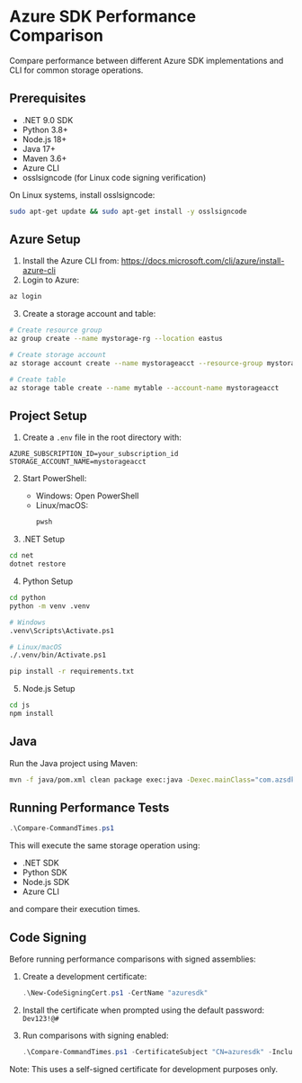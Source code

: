 # Azure SDK Performance Comparison

Compare performance between different Azure SDK implementations and CLI for common storage operations.

## Prerequisites

- .NET 9.0 SDK
- Python 3.8+
- Node.js 18+
- Java 17+
- Maven 3.6+
- Azure CLI
- osslsigncode (for Linux code signing verification)

On Linux systems, install osslsigncode:
```bash
sudo apt-get update && sudo apt-get install -y osslsigncode
```

## Azure Setup

1. Install the Azure CLI from: https://docs.microsoft.com/cli/azure/install-azure-cli
2. Login to Azure:
```bash
az login
```

3. Create a storage account and table:
```bash
# Create resource group
az group create --name mystorage-rg --location eastus

# Create storage account
az storage account create --name mystorageacct --resource-group mystorage-rg --location eastus --sku Standard_LRS

# Create table
az storage table create --name mytable --account-name mystorageacct
```

## Project Setup

1. Create a `.env` file in the root directory with:
```
AZURE_SUBSCRIPTION_ID=your_subscription_id
STORAGE_ACCOUNT_NAME=mystorageacct
```

2. Start PowerShell:
   - Windows: Open PowerShell
   - Linux/macOS:
     ```bash
     pwsh
     ```

3. .NET Setup
```bash
cd net
dotnet restore
```

4. Python Setup
```bash
cd python
python -m venv .venv

# Windows
.venv\Scripts\Activate.ps1

# Linux/macOS
./.venv/bin/Activate.ps1

pip install -r requirements.txt
```

5. Node.js Setup
```bash
cd js
npm install
```

## Java

Run the Java project using Maven:
```bash
mvn -f java/pom.xml clean package exec:java -Dexec.mainClass="com.azsdkperf.App"
```

## Running Performance Tests

```powershell
.\Compare-CommandTimes.ps1
```

This will execute the same storage operation using:
- .NET SDK
- Python SDK
- Node.js SDK
- Azure CLI

and compare their execution times.

## Code Signing

Before running performance comparisons with signed assemblies:

1. Create a development certificate:
   ```powershell
   .\New-CodeSigningCert.ps1 -CertName "azuresdk"
   ```

2. Install the certificate when prompted using the default password: `Dev123!@#`

3. Run comparisons with signing enabled:
   ```powershell
   .\Compare-CommandTimes.ps1 -CertificateSubject "CN=azuresdk" -IncludeSigning
   ```

Note: This uses a self-signed certificate for development purposes only.

